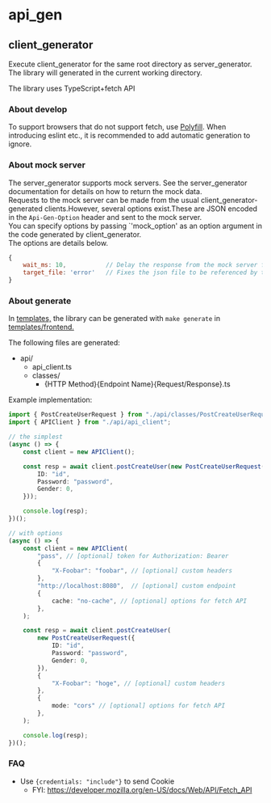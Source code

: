 # api_gen

## client_generator

Execute client_generator for the same root directory as server_generator.
The library will generated in the current working directory.

The library uses TypeScript+fetch API

### About develop

To support browsers that do not support fetch, use [Polyfill](https://github.com/github/fetch).
When introducing eslint etc., it is recommended to add automatic generation to ignore.

### About mock server

The server_generator supports mock servers. See the server_generator documentation for details on how to return the mock data.  
Requests to the mock server can be made from the usual client_generator-generated clients.However, several options exist.These are JSON encoded in the `Api-Gen-Option` header and sent to the mock server.  
You can specify options by passing `'mock_option' as an option argument in the code generated by client_generator.  
The options are details below.

```javascript
{
    wait_ms: 10,           // Delay the response from the mock server for the specified millisecond。 (example: 10ms)
    target_file: 'error'   // Fixes the json file to be referenced by the mock server. You can omit the json file extension. (example: error.json)
}
```

### About generate

In [templates,](../templates) the library can be generated with `make generate` in [templates/frontend.](../templates/frontend)

The following files are generated:

- api/
  - api_client.ts
  - classes/
    - {HTTP Method}{Endpoint Name}{Request/Response}.ts

Example implementation:

```typescript
import { PostCreateUserRequest } from "./api/classes/PostCreateUserRequest";
import { APIClient } from "./api/api_client";

// the simplest
(async () => {
    const client = new APIClient();

    const resp = await client.postCreateUser(new PostCreateUserRequest({
        ID: "id",
        Password: "password",
        Gender: 0,
    }));

    console.log(resp);
})();

// with options
(async () => {
    const client = new APIClient(
        "pass", // [optional] token for Authorization: Bearer
        {
            "X-Foobar": "foobar", // [optional] custom headers
        },
        "http://localhost:8080",  // [optional] custom endpoint
        {
            cache: "no-cache", // [optional] options for fetch API
        },
    );

    const resp = await client.postCreateUser(
        new PostCreateUserRequest({
            ID: "id",
            Password: "password",
            Gender: 0,
        }),
        {
            "X-Foobar": "hoge", // [optional] custom headers
        },
        {
            mode: "cors" // [optional] options for fetch API 
        },
    );

    console.log(resp);
})();
```

### FAQ

- Use `{credentials: "include"}` to send Cookie
  - FYI: <https://developer.mozilla.org/en-US/docs/Web/API/Fetch_API>
